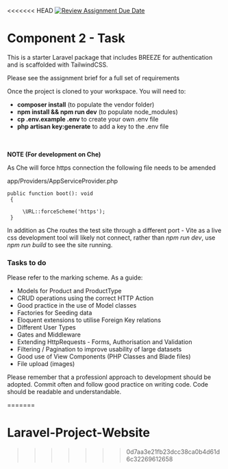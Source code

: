 <<<<<<< HEAD
[![Review Assignment Due Date](https://classroom.github.com/assets/deadline-readme-button-22041afd0340ce965d47ae6ef1cefeee28c7c493a6346c4f15d667ab976d596c.svg)](https://classroom.github.com/a/U8Q2iAIG)
# Component 2 - Task

<p>This is a starter Laravel package that includes BREEZE for authentication and is scaffolded with TailwindCSS. 
</p>
<p>
Please see the assignment brief for a full set of requirements
</p>
<p>
Once the project is cloned to your workspace. You will need to:
</p>
<ul>
<li><b>composer install</b> (to populate the vendor folder)</li>
<li><b>npm install && npm run dev</b> (to populate node_modules)</li>
<li><b>cp .env.example .env</b> to create your own .env file</li>
<li><b>php artisan key:generate</b> to add a key to the .env file</li>
</ul>

<br />
<br />
<b>NOTE (For development on Che)</b>

<p>As Che will force https connection the following file needs to be amended<br />

app/Providers/AppServiceProvider.php <br />

<code>public function boot(): void
    <br />&nbsp;{
        <br />&nbsp;&nbsp;&nbsp;&nbsp;&nbsp;\URL::forceScheme('https'); 
    <br />&nbsp;}
</code>

In addition as Che routes the test site through a different port - Vite as a live css development tool will likely not connect,
rather than <em>npm run dev</em>, use <em>npm run build</em> to see the site running.

<h3>Tasks to do</h3>

<p>Please refer to the marking scheme. As a guide:</p>
<ul>
<li>Models for Product and  ProductType</li>
<li>CRUD operations using the correct HTTP Action</li>
<li>Good practice in the use of Model classes</li>
<li>Factories for Seeding data</li>
<li>Eloquent extensions to utilise Foreign Key relations</li>
<li>Different User Types</li>
<li>Gates and Middleware</li>
<li>Extending HttpRequests - Forms, Authorisation and Validation</li>
<li>Filtering /  Pagination to improve usability of large datasets</li>
<li>Good use of View Components (PHP Classes and Blade files)</li>
<li>File upload (images)</li>
</ul>

<p>Please remember that a professionl approach to development should be adopted. Commit often and follow good practice on writing code. Code should be readable and understandable.</p>



=======
# Laravel-Project-Website
>>>>>>> 0d7aa3e21fb23dcc38ca0b4d61d6c32269612658
